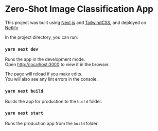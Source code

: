 # Zero-Shot Image Classification App

This project was built using [Next.js](https://nextjs.org/) and [TailwindCSS](https://tailwindcss.com/), and deployed on [Netlify](https://netlify.com/)

In the project directory, you can run:

### `yarn next dev`

Runs the app in the development mode.\
Open [http://localhost:3000](http://localhost:3000) to view it in the browser.

The page will reload if you make edits.\
You will also see any lint errors in the console.

### `yarn next build`

Builds the app for production to the `build` folder.

### `yarn next start`

Runs the production app from the `build` folder.
